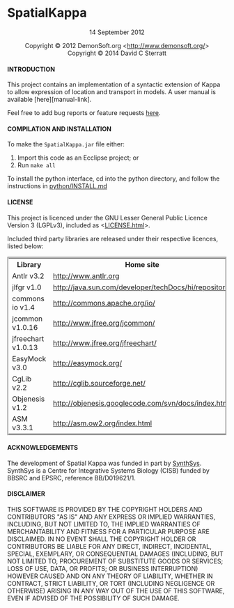 SpatialKappa
============

<p style="text-align: center;">14 September 2012</p>

<p style="text-align: center;">Copyright &copy; 2012 DemonSoft.org
&lt;<a
href="http://www.demonsoft.org/">http://www.demonsoft.org/</a>&gt;<br/>
Copyright &copy; 2014 David C Sterratt <david.c.sterratt@ed.ac.uk>
</p>

<h4>INTRODUCTION</h4>

<p>This project contains an implementation of a syntactic extension
of Kappa to allow expression of location and transport in models. A user manual is available [here][manual-link].</p>

Feel free to add bug reports or feature requests [here][bug-link].</p>

<h4>COMPILATION AND INSTALLATION</h4>

To make the `SpatialKappa.jar` file either:

1. Import this code as an Ecclipse project; or
2. Run `make all`

To install the python interface, cd into the python directory, and
follow the instructions in [python/INSTALL.md](python/INSTALL.md)

<h4>LICENSE</h4>

<p>This project is licenced under the GNU Lesser General Public
Licence Version 3 (LGPLv3), included as &lt;<a href="LICENSE.html">LICENSE.html</a>&gt;.

Included third party libraries are released under their respective
licences, listed below:</p>

<table style="border: groove;">
	<tr>
		<th>Library</th>
		<th>Home site</th>
		<th>License</th>
	</tr>
	<tr>
		<td>Antlr v3.2</td>
		<td><a href="http://www.antlr.org">http://www.antlr.org</a></td>
		<td><a href="http://www.antlr.org/license.html">http://www.antlr.org/license.html</a></td>
	</tr>
	<tr>
		<td>jlfgr v1.0</td>
		<td><a
			href="http://java.sun.com/developer/techDocs/hi/repository/">http://java.sun.com/developer/techDocs/hi/repository/</a></td>
		<td>Included in archive</td>
	</tr>
	<tr>
		<td>commons io v1.4</td>
		<td><a href="http://commons.apache.org/io/">http://commons.apache.org/io/</a></td>
		<td><a href="http://commons.apache.org/io/license.html">http://commons.apache.org/io/license.html</a></td>
	</tr>
	<tr>
		<td>jcommon v1.0.16</td>
		<td><a href="http://www.jfree.org/jcommon/">http://www.jfree.org/jcommon/</a></td>
		<td><a href="http://www.gnu.org/licenses/lgpl.html">http://www.gnu.org/licenses/lgpl.html</a></td>
	</tr>
	<tr>
		<td>jfreechart v1.0.13</td>
		<td><a href="http://www.jfree.org/jfreechart/">http://www.jfree.org/jfreechart/</a></td>
		<td><a href="http://www.gnu.org/licenses/lgpl.html">http://www.gnu.org/licenses/lgpl.html</a></td>
	</tr>
	<tr>
		<td>EasyMock v3.0</td>
		<td><a href="http://easymock.org/">http://easymock.org/</a></td>
		<td><a href="http://easymock.org/License.html">http://easymock.org/License.html</a></td>
	</tr>
	<tr>
		<td>CgLib v2.2</td>
		<td><a href="http://cglib.sourceforge.net/">http://cglib.sourceforge.net/</a></td>
		<td><a href="http://www.apache.org/foundation/licence-FAQ.html">http://www.apache.org/foundation/licence-FAQ.html</a></td>
	</tr>
	<tr>
		<td>Objenesis v1.2</td>
		<td><a href="http://objenesis.googlecode.com/svn/docs/index.html">http://objenesis.googlecode.com/svn/docs/index.html</a></td>
		<td><a href="http://objenesis.googlecode.com/svn/docs/license.html">http://objenesis.googlecode.com/svn/docs/license.html</a></td>
	</tr>
	<tr>
		<td>ASM v3.3.1</td>
		<td><a href="http://asm.ow2.org/index.html">http://asm.ow2.org/index.html</a></td>
		<td><a href="http://asm.ow2.org/license.html">http://asm.ow2.org/license.html</a></td>
	</tr>
</table>


<h4>ACKNOWLEDGEMENTS</h4>

The development of Spatial Kappa was funded in part by <a href="http://www.csbe.ed.ac.uk/">SynthSys</a>. SynthSys is a Centre for 
Integrative Systems Biology (CISB) funded by BBSRC and EPSRC, reference BB/D019621/1.


<h4>DISCLAIMER</h4>

<p>THIS SOFTWARE IS PROVIDED BY THE COPYRIGHT HOLDERS AND
CONTRIBUTORS "AS IS" AND ANY EXPRESS OR IMPLIED WARRANTIES, INCLUDING,
BUT NOT LIMITED TO, THE IMPLIED WARRANTIES OF MERCHANTABILITY AND
FITNESS FOR A PARTICULAR PURPOSE ARE DISCLAIMED. IN NO EVENT SHALL THE
COPYRIGHT HOLDER OR CONTRIBUTORS BE LIABLE FOR ANY DIRECT, INDIRECT,
INCIDENTAL, SPECIAL, EXEMPLARY, OR CONSEQUENTIAL DAMAGES (INCLUDING, BUT
NOT LIMITED TO, PROCUREMENT OF SUBSTITUTE GOODS OR SERVICES; LOSS OF
USE, DATA, OR PROFITS; OR BUSINESS INTERRUPTION) HOWEVER CAUSED AND ON
ANY THEORY OF LIABILITY, WHETHER IN CONTRACT, STRICT LIABILITY, OR TORT
(INCLUDING NEGLIGENCE OR OTHERWISE) ARISING IN ANY WAY OUT OF THE USE OF
THIS SOFTWARE, EVEN IF ADVISED OF THE POSSIBILITY OF SUCH DAMAGE.</p>


[bug-link]: https://github.com/lptolik/SpatialKappa/issues
[manual-link]: https://github.com/lptolik/SpatialKappa/raw/master/docs/manual/SpatialKappaManual-v2.1.0.pdf
[1]: python/INSTALL.md
